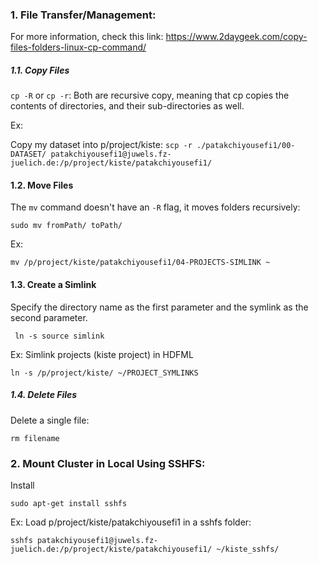 
### 1. File Transfer/Management:
For more information, check this link:
https://www.2daygeek.com/copy-files-folders-linux-cp-command/

##### 1.1. Copy Files

`cp -R` or `cp -r`: Both are recursive copy, meaning that cp copies the contents of directories, and their sub-directories as well.

Ex:

Copy my dataset into p/project/kiste:
`scp -r ./patakchiyousefi1/00-DATASET/ patakchiyousefi1@juwels.fz-juelich.de:/p/project/kiste/patakchiyousefi1/`

#### 1.2. Move Files

 The `mv` command doesn't have an `-R` flag, it moves folders recursively: 
 
`sudo mv fromPath/ toPath/`

Ex:

`mv /p/project/kiste/patakchiyousefi1/04-PROJECTS-SIMLINK ~`


#### 1.3. Create a Simlink

Specify the directory name as the first parameter and the symlink as the second parameter.

` ln -s source simlink`

Ex: Simlink projects (kiste project) in HDFML

` ln -s /p/project/kiste/ ~/PROJECT_SYMLINKS `


##### 1.4. Delete Files

Delete a single file:

`rm filename`




### 2. Mount Cluster in Local Using SSHFS:

Install 

`sudo apt-get install sshfs`

Ex: Load p/project/kiste/patakchiyousefi1 in a sshfs folder:

`sshfs patakchiyousefi1@juwels.fz-juelich.de:/p/project/kiste/patakchiyousefi1/ ~/kiste_sshfs/`


